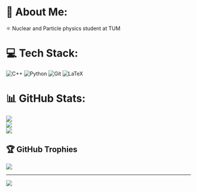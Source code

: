 # 💫 About Me:
⚛ Nuclear and Particle physics student at TUM 


# 💻 Tech Stack:
![C++](https://img.shields.io/badge/c++-%2300599C.svg?style=for-the-badge&logo=c%2B%2B&logoColor=white) ![Python](https://img.shields.io/badge/python-3670A0?style=for-the-badge&logo=python&logoColor=ffdd54) ![Git](https://img.shields.io/badge/git-%23F05033.svg?style=for-the-badge&logo=git&logoColor=white) ![LaTeX](https://img.shields.io/badge/latex-%23008080.svg?style=for-the-badge&logo=latex&logoColor=white)
# 📊 GitHub Stats:
![](https://github-readme-stats.vercel.app/api?username=Vikt0rG&theme=dark&hide_border=false&include_all_commits=true&count_private=true)<br/>
![](https://github-readme-streak-stats.herokuapp.com/?user=Vikt0rG&theme=dark&hide_border=false)<br/>
![](https://github-readme-stats.vercel.app/api/top-langs/?username=Vikt0rG&theme=dark&hide_border=false&include_all_commits=true&count_private=true&layout=compact)

## 🏆 GitHub Trophies
![](https://github-profile-trophy.vercel.app/?username=Vikt0rG&theme=radical&no-frame=false&no-bg=true&margin-w=4)

---
[![](https://visitcount.itsvg.in/api?id=Vikt0rG&icon=0&color=0)](https://visitcount.itsvg.in)
